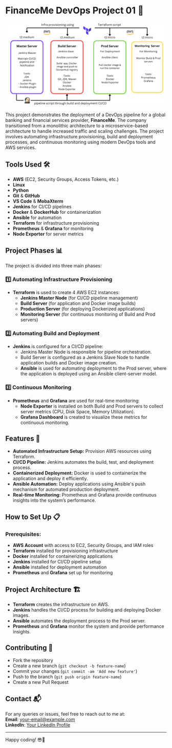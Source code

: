 
# FinanceMe DevOps Project 01 🚀

![Preview](./Assets/FinanceMe_architecture_diagram.png)

This project demonstrates the deployment of a DevOps pipeline for a global banking and financial services provider, **FinanceMe**. The company transitioned from a monolithic architecture to a microservice-based architecture to handle increased traffic and scaling challenges. The project involves automating infrastructure provisioning, build and deployment processes, and continuous monitoring using modern DevOps tools and AWS services.

## Tools Used 🛠️
- **AWS** (EC2, Security Groups, Access Tokens, etc.)
- **Linux**
- **Python**
- **Git** & **GitHub**
- **VS Code** & **MobaXterm**
- **Jenkins** for CI/CD pipelines
- **Docker** & **DockerHub** for containerization
- **Ansible** for automation
- **Terraform** for infrastructure provisioning
- **Prometheus** & **Grafana** for monitoring
- **Node Exporter** for server metrics

## Project Phases 📊
The project is divided into three main phases:

### 1️⃣ **Automating Infrastructure Provisioning**
- **Terraform** is used to create 4 AWS EC2 instances:
  - **Jenkins Master Node** (for CI/CD pipeline management)
  - **Build Server** (for application and Docker image builds)
  - **Production Server** (for deploying Dockerized applications)
  - **Monitoring Server** (for continuous monitoring of Build and Prod servers)

### 2️⃣ **Automating Build and Deployment**
- **Jenkins** is configured for a CI/CD pipeline:
  - Jenkins Master Node is responsible for pipeline orchestration.
  - Build Server is configured as a Jenkins Slave Node to handle application builds and Docker image creation.
  - **Ansible** is used for automating deployment to the Prod server, where the application is deployed using an Ansible client-server model.

### 3️⃣ **Continuous Monitoring**
- **Prometheus** and **Grafana** are used for real-time monitoring:
  - **Node Exporter** is installed on both Build and Prod servers to collect server metrics (CPU, Disk Space, Memory Utilization).
  - **Grafana Dashboard** is created to visualize these metrics for continuous monitoring.

## Features 🌟
- **Automated Infrastructure Setup:** Provision AWS resources using Terraform.
- **CI/CD Pipeline:** Jenkins automates the build, test, and deployment process.
- **Containerized Deployment:** Docker is used to containerize the application and deploy it efficiently.
- **Ansible Automation:** Deploy applications using Ansible's push mechanism for automated production deployment.
- **Real-time Monitoring:** Prometheus and Grafana provide continuous insights into the system’s performance.

## How to Set Up 📋
### Prerequisites:
- **AWS Account** with access to EC2, Security Groups, and IAM roles
- **Terraform** installed for provisioning infrastructure
- **Docker** installed for containerizing applications
- **Jenkins** installed for CI/CD pipeline setup
- **Ansible** installed for deployment automation
- **Prometheus** and **Grafana** set up for monitoring

## Project Architecture 🏗️
- **Terraform** creates the infrastructure on AWS.
- **Jenkins** handles the CI/CD process for building and deploying Docker images.
- **Ansible** automates the deployment process to the Prod server.
- **Prometheus** and **Grafana** monitor the system and provide performance insights.

## Contributing 🤝
- Fork the repository
- Create a new branch (`git checkout -b feature-name`)
- Commit your changes (`git commit -am 'Add new feature'`)
- Push to the branch (`git push origin feature-name`)
- Create a new Pull Request


## Contact 📬
For any queries or issues, feel free to reach out to me at:  
**Email**: [your-email@example.com](mailto:abhijitzende75@gmail.com)  
**LinkedIn**: [Your LinkedIn Profile](https://www.linkedin.com/in/zende-abhijit/)

---

Happy coding! 😎🚀
